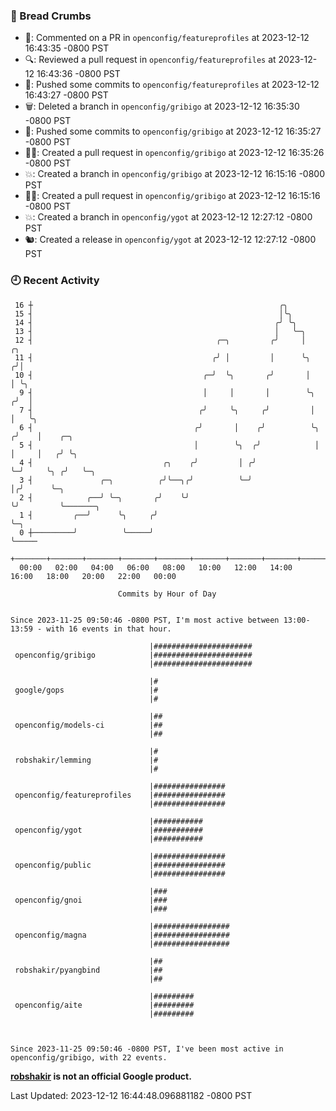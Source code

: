 ### 🍞 Bread Crumbs

 * 💬: Commented on a PR in  `openconfig/featureprofiles` at 2023-12-12 16:43:35 -0800 PST
 * 🔍: Reviewed a pull request in  `openconfig/featureprofiles` at 2023-12-12 16:43:36 -0800 PST
 * 🚢: Pushed some commits to `openconfig/featureprofiles` at 2023-12-12 16:43:27 -0800 PST
 * 🗑: Deleted a branch in `openconfig/gribigo` at 2023-12-12 16:35:30 -0800 PST
 * 🚢: Pushed some commits to `openconfig/gribigo` at 2023-12-12 16:35:27 -0800 PST
 * ✍🏼: Created a pull request in `openconfig/gribigo` at 2023-12-12 16:35:26 -0800 PST
 * 💥: Created a branch in `openconfig/gribigo` at 2023-12-12 16:15:16 -0800 PST
 * ✍🏼: Created a pull request in `openconfig/gribigo` at 2023-12-12 16:15:16 -0800 PST
 * 💥: Created a branch in `openconfig/ygot` at 2023-12-12 12:27:12 -0800 PST
 * 🐿: Created a release in `openconfig/ygot` at 2023-12-12 12:27:12 -0800 PST

### 🕘 Recent Activity
```
 16 ┼                                                       ╭╮
 15 ┤                                                       │╰╮
 14 ┤                                                      ╭╯ ╰╮
 13 ┤                                                      │   ╰─╮
 12 ┤                                         ╭─╮         ╭╯     │       ╭╮
 11 ┤                                        ╭╯ │         │      ╰╮     ╭╯│
 10 ┤                                      ╭─╯  ╰╮       ╭╯       │     │ ╰╮
  9 ┤                                      │     │       │        ╰╮   ╭╯  │
  7 ┤                                     ╭╯     ╰╮     ╭╯         │   │   ╰╮
  6 ┤                                    ╭╯       │    ╭╯          ╰╮ ╭╯    │    ╭─╮
  5 ┤                                    │        ╰╮  ╭╯            │ │     │   ╭╯ ╰╮
  4 ┤                             ╭╮    ╭╯         │ ╭╯             ╰─╯     ╰╮ ╭╯   ╰─╮
  3 ┤               ╭─╮          ╭╯╰──╮╭╯          ╰─╯                       │╭╯      ╰─╮
  2 ┤            ╭──╯ ╰─╮       ╭╯    ╰╯                                     ╰╯         ╰───────╮
  1 ┤         ╭──╯      ╰╮     ╭╯                                                               ╰─╮
  0 ┼─────────╯          ╰─────╯                                                                  ╰─────
    +───────+───────+───────+───────+───────+───────+───────+───────+───────+───────+───────+───────+────
  00:00   02:00   04:00   06:00   08:00   10:00   12:00   14:00   16:00   18:00   20:00   22:00   00:00   

						Commits by Hour of Day


Since 2023-11-25 09:50:46 -0800 PST, I'm most active between 13:00-13:59 - with 16 events in that hour.

```



```
                               |######################
 openconfig/gribigo            |######################
                               |######################

                               |#
 google/gops                   |#
                               |#

                               |##
 openconfig/models-ci          |##
                               |##

                               |#
 robshakir/lemming             |#
                               |#

                               |################
 openconfig/featureprofiles    |################
                               |################

                               |###########
 openconfig/ygot               |###########
                               |###########

                               |################
 openconfig/public             |################
                               |################

                               |###
 openconfig/gnoi               |###
                               |###

                               |#################
 openconfig/magna              |#################
                               |#################

                               |##
 robshakir/pyangbind           |##
                               |##

                               |#########
 openconfig/aite               |#########
                               |#########



Since 2023-11-25 09:50:46 -0800 PST, I've been most active in openconfig/gribigo, with 22 events.

```
**[robshakir](mailto:robjs@google.com) is not an official Google product.**  


Last Updated: 2023-12-12 16:44:48.096881182 -0800 PST
